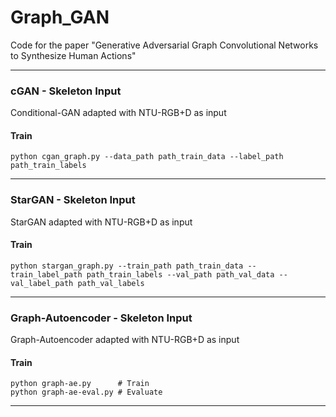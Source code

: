 # Graph_GAN
Code for the paper "Generative Adversarial Graph Convolutional Networks to Synthesize Human Actions"


--------------------------
### cGAN - Skeleton Input
Conditional-GAN adapted with NTU-RGB+D as input

#### Train
```
python cgan_graph.py --data_path path_train_data --label_path path_train_labels
```

---------------------------------------
### StarGAN - Skeleton Input
StarGAN adapted with NTU-RGB+D as input

#### Train
```
python stargan_graph.py --train_path path_train_data --train_label_path path_train_labels --val_path path_val_data --val_label_path path_val_labels
```


---------------------------------------
### Graph-Autoencoder - Skeleton Input
Graph-Autoencoder adapted with NTU-RGB+D as input

#### Train
```
python graph-ae.py      # Train
python graph-ae-eval.py # Evaluate
```
---------------------------------------
